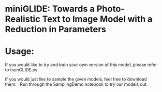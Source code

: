 # miniGLIDE: Towards a Photo-Realistic Text to Image Model with a Reduction in Parameters

# Usage:

If you would like to try and train your own version of this model, please refer to trainGLIDE.py

If you would just like to sample the given models, feel free to download them: . Run through the SamplingDemo notebook to try our models out.
